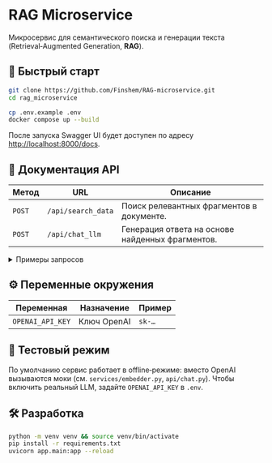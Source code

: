 # RAG Microservice

Микросервис для семантического поиска и генерации текста (Retrieval‑Augmented Generation, **RAG**).

## 🚀 Быстрый старт

```bash
git clone https://github.com/Finshem/RAG-microservice.git
cd rag_microservice

cp .env.example .env       
docker compose up --build  
```

После запуска Swagger UI будет доступен по адресу <http://localhost:8000/docs>.

## 📖 Документация API

| Метод | URL | Описание |
|-------|-----|----------|
| `POST` | `/api/search_data` | Поиск релевантных фрагментов в документе. |
| `POST` | `/api/chat_llm` | Генерация ответа на основе найденных фрагментов. |

<details>
<summary>Примеры запросов</summary>

### `/api/search_data`

**Request**

- Файл: `example.pdf`
- Текст запроса: `Какие технологии используются в RAG?`

**Response**

```json
[
  {
    "chunk": "В RAG используются технологии NLP и векторного поиска.",
    "cosine_distance": 0.123,
    "semantic_metric": 0.876
  }
]
```

### `/api/chat_llm`

**Request**

- Файл: `example.txt`
- Текст запроса: `Объясни принцип работы RAG.`
- Промпт: `Ответь как эксперт в области машинного обучения.`

**Response**

```json
{
  "response": "RAG — это методология, которая объединяет поиск информации из внешних источников с генерацией текста с помощью языковых моделей. Это позволяет модели использовать актуальные данные для создания точных и информативных ответов."
}
```

</details>

## ⚙️ Переменные окружения

| Переменная          | Назначение      | Пример   |
|---------------------|-----------------|----------|
| `OPENAI_API_KEY`    | Ключ OpenAI     | `sk-…`   |

## 🧪 Тестовый режим

По умолчанию сервис работает в offline‑режиме: вместо OpenAI вызываются моки (см. `services/embedder.py`, `api/chat.py`).
Чтобы включить реальный LLM, задайте `OPENAI_API_KEY` в `.env`.

## 🛠️ Разработка

```bash
python -m venv venv && source venv/bin/activate
pip install -r requirements.txt
uvicorn app.main:app --reload
```

